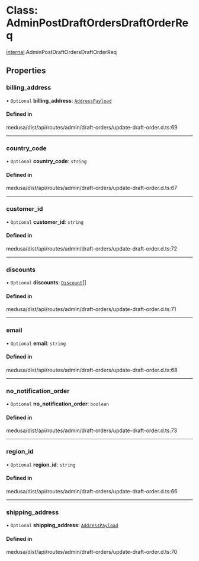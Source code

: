 # Class: AdminPostDraftOrdersDraftOrderReq

[internal](../modules/internal-7.md).AdminPostDraftOrdersDraftOrderReq

## Properties

### billing\_address

• `Optional` **billing\_address**: [`AddressPayload`](internal.AddressPayload.md)

#### Defined in

medusa/dist/api/routes/admin/draft-orders/update-draft-order.d.ts:69

___

### country\_code

• `Optional` **country\_code**: `string`

#### Defined in

medusa/dist/api/routes/admin/draft-orders/update-draft-order.d.ts:67

___

### customer\_id

• `Optional` **customer\_id**: `string`

#### Defined in

medusa/dist/api/routes/admin/draft-orders/update-draft-order.d.ts:72

___

### discounts

• `Optional` **discounts**: [`Discount`](internal-7.Discount.md)[]

#### Defined in

medusa/dist/api/routes/admin/draft-orders/update-draft-order.d.ts:71

___

### email

• `Optional` **email**: `string`

#### Defined in

medusa/dist/api/routes/admin/draft-orders/update-draft-order.d.ts:68

___

### no\_notification\_order

• `Optional` **no\_notification\_order**: `boolean`

#### Defined in

medusa/dist/api/routes/admin/draft-orders/update-draft-order.d.ts:73

___

### region\_id

• `Optional` **region\_id**: `string`

#### Defined in

medusa/dist/api/routes/admin/draft-orders/update-draft-order.d.ts:66

___

### shipping\_address

• `Optional` **shipping\_address**: [`AddressPayload`](internal.AddressPayload.md)

#### Defined in

medusa/dist/api/routes/admin/draft-orders/update-draft-order.d.ts:70
